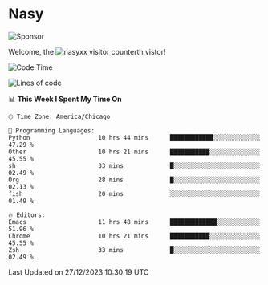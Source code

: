 # Nasy

<!--
<p align="center">
<img height="200" src="https://github-readme-stats.vercel.app/api?username=nasyxx&count_private=true&show_icons=true&theme=dracula&include_all_commits=true"/>
<img height="200" src="https://github-readme-stats.vercel.app/api/top-langs/?username=nasyxx&theme=dracula&hide=html,jupyter+notebook&count_private=true&show_icons=true"/>
</p>

  
----------------
-->

![Sponsor](https://img.shields.io/static/v1.svg?label=Sponsor&message=%E2%9D%A4&logo=GitHub&style=flat&color=pink)
 
Welcome, the ![nasyxx visitor counter](https://count.getloli.com/get/@nasyxx?theme=rule34)th vistor!
 
<!--START_SECTION:waka-->
![Code Time](http://img.shields.io/badge/Code%20Time-4%2C167%20hrs%2036%20mins-blue)

![Lines of code](https://img.shields.io/badge/From%20Hello%20World%20I%27ve%20Written-6.3%20million%20lines%20of%20code-blue)

📊 **This Week I Spent My Time On** 

```text
🕑︎ Time Zone: America/Chicago

💬 Programming Languages: 
Python                   10 hrs 44 mins      ████████████░░░░░░░░░░░░░   47.29 % 
Other                    10 hrs 21 mins      ███████████░░░░░░░░░░░░░░   45.55 % 
sh                       33 mins             █░░░░░░░░░░░░░░░░░░░░░░░░   02.49 % 
Org                      28 mins             █░░░░░░░░░░░░░░░░░░░░░░░░   02.13 % 
fish                     20 mins             ░░░░░░░░░░░░░░░░░░░░░░░░░   01.49 % 

🔥 Editors: 
Emacs                    11 hrs 48 mins      █████████████░░░░░░░░░░░░   51.96 % 
Chrome                   10 hrs 21 mins      ███████████░░░░░░░░░░░░░░   45.55 % 
Zsh                      33 mins             █░░░░░░░░░░░░░░░░░░░░░░░░   02.49 % 
```


 Last Updated on 27/12/2023 10:30:19 UTC
<!--END_SECTION:waka-->

<!-- ![visitors](https://visitor-badge.laobi.icu/badge?page_id=nasyxx.nasyxx) -->
